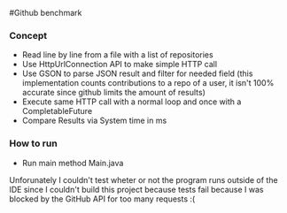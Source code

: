 #Github benchmark

### Concept
- Read line by line from a file with a list of repositories
- Use HttpUrlConnection API to make simple HTTP call
- Use GSON to parse JSON result and filter for needed field (this implementation counts 
contributions to a repo of a user, it isn't 100% accurate since github
limits the amount of results)
- Execute same HTTP call with a normal loop and once with a CompletableFuture
- Compare Results via System time in ms

### How to run
- Run main method Main.java


Unforunately I couldn't test wheter or not the program runs outside of
the IDE since I couldn't build this project because tests fail
because I was blocked by the GitHub API for too many requests :(